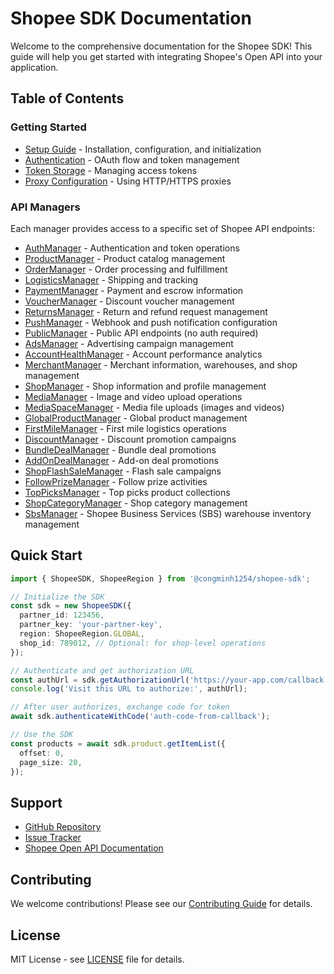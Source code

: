 # Shopee SDK Documentation

Welcome to the comprehensive documentation for the Shopee SDK! This guide will help you get started with integrating Shopee's Open API into your application.

## Table of Contents

### Getting Started
- [Setup Guide](./guides/setup.md) - Installation, configuration, and initialization
- [Authentication](./guides/authentication.md) - OAuth flow and token management
- [Token Storage](./guides/token-storage.md) - Managing access tokens
- [Proxy Configuration](./guides/proxy.md) - Using HTTP/HTTPS proxies

### API Managers
Each manager provides access to a specific set of Shopee API endpoints:

- [AuthManager](./managers/auth.md) - Authentication and token operations
- [ProductManager](./managers/product.md) - Product catalog management
- [OrderManager](./managers/order.md) - Order processing and fulfillment
- [LogisticsManager](./managers/logistics.md) - Shipping and tracking
- [PaymentManager](./managers/payment.md) - Payment and escrow information
- [VoucherManager](./managers/voucher.md) - Discount voucher management
- [ReturnsManager](./managers/returns.md) - Return and refund request management
- [PushManager](./managers/push.md) - Webhook and push notification configuration
- [PublicManager](./managers/public.md) - Public API endpoints (no auth required)
- [AdsManager](./managers/ads.md) - Advertising campaign management
- [AccountHealthManager](./managers/account-health.md) - Account performance analytics
- [MerchantManager](./managers/merchant.md) - Merchant information, warehouses, and shop management
- [ShopManager](./managers/shop.md) - Shop information and profile management
- [MediaManager](./managers/media.md) - Image and video upload operations
- [MediaSpaceManager](./managers/media-space.md) - Media file uploads (images and videos)
- [GlobalProductManager](./managers/global-product.md) - Global product management
- [FirstMileManager](./managers/first-mile.md) - First mile logistics operations
- [DiscountManager](./managers/discount.md) - Discount promotion campaigns
- [BundleDealManager](./managers/bundle-deal.md) - Bundle deal promotions
- [AddOnDealManager](./managers/add-on-deal.md) - Add-on deal promotions
- [ShopFlashSaleManager](./managers/shop-flash-sale.md) - Flash sale campaigns
- [FollowPrizeManager](./managers/follow-prize.md) - Follow prize activities
- [TopPicksManager](./managers/top-picks.md) - Top picks product collections
- [ShopCategoryManager](./managers/shop-category.md) - Shop category management
- [SbsManager](./managers/sbs.md) - Shopee Business Services (SBS) warehouse inventory management

## Quick Start

```typescript
import { ShopeeSDK, ShopeeRegion } from '@congminh1254/shopee-sdk';

// Initialize the SDK
const sdk = new ShopeeSDK({
  partner_id: 123456,
  partner_key: 'your-partner-key',
  region: ShopeeRegion.GLOBAL,
  shop_id: 789012, // Optional: for shop-level operations
});

// Authenticate and get authorization URL
const authUrl = sdk.getAuthorizationUrl('https://your-app.com/callback');
console.log('Visit this URL to authorize:', authUrl);

// After user authorizes, exchange code for token
await sdk.authenticateWithCode('auth-code-from-callback');

// Use the SDK
const products = await sdk.product.getItemList({
  offset: 0,
  page_size: 20,
});
```

## Support

- [GitHub Repository](https://github.com/congminh1254/shopee-sdk)
- [Issue Tracker](https://github.com/congminh1254/shopee-sdk/issues)
- [Shopee Open API Documentation](https://open.shopee.com/documents)

## Contributing

We welcome contributions! Please see our [Contributing Guide](../README.md#contributing) for details.

## License

MIT License - see [LICENSE](../LICENSE) file for details.

